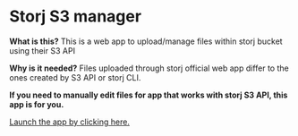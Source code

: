 # Storj S3 manager
**What is this?** This is a web app to upload/manage files within storj bucket using their S3 API

**Why is it needed?** Files uploaded through storj official web app differ to the ones created by S3 API or storj CLI. 

**If you need to manually edit files for app that works with storj S3 API, this app is for you.**

 [Launch the app by clicking here.](http://185.24.219.227:5173/)

